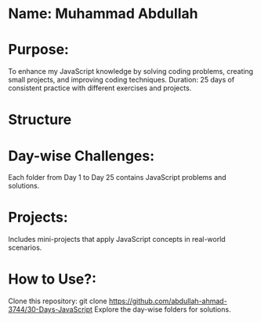 # Name: Muhammad Abdullah
# Purpose:
 To enhance my JavaScript knowledge by solving coding problems, creating small projects, and improving coding techniques.
Duration: 25 days of consistent practice with different exercises and projects.

# Structure
# Day-wise Challenges: 
Each folder from Day 1 to Day 25 contains JavaScript problems and solutions.
# Projects: 
Includes mini-projects that apply JavaScript concepts in real-world scenarios.

# How to Use?:
Clone this repository: git clone https://github.com/abdullah-ahmad-3744/30-Days-JavaScript
Explore the day-wise folders for solutions.
